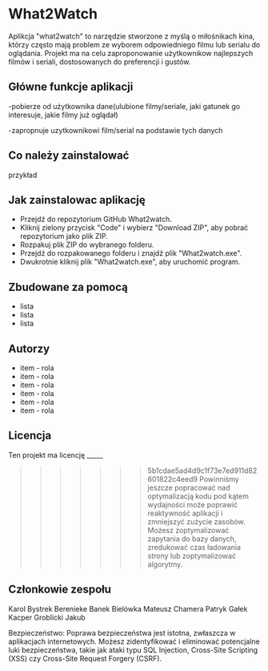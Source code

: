 # What2Watch

Aplikcja "what2watch" to narzędzie stworzone z myślą o miłośnikach kina, którzy często mają problem ze wyborem odpowiedniego filmu lub serialu do oglądania. Projekt ma na celu zaproponowanie użytkownikow najlepszych filmów i seriali, dostosowanych do preferencji i gustów.

## Główne funkcje aplikacji
-pobierze od użytkownika dane(ulubione filmy/seriale, jaki gatunek go interesuje, jakie filmy już oglądał)

-zapropnuje uzytkownikowi film/serial na podstawie tych danych

## Co należy zainstalować

przykład

## Jak zainstalowac aplikację

* Przejdź do repozytorium GitHub What2watch.
* Kliknij zielony przycisk "Code" i wybierz "Download ZIP", aby pobrać repozytorium jako plik ZIP.
* Rozpakuj plik ZIP do wybranego folderu.
* Przejdź do rozpakowanego folderu i znajdź plik "What2watch.exe".
* Dwukrotnie kliknij plik "What2watch.exe", aby uruchomić program.

## Zbudowane za pomocą
* lista
* lista
* lista

## Autorzy
* item - rola 
* item - rola
* item - rola
* item - rola
* item - rola
* item - rola

## Licencja

Ten projekt ma licencję _____




>>>>>>> 5b1cdae5ad4d9c1f73e7ed911d82601822c4eed9
Powinniśmy jeszcze popracować nad optymalizacją kodu pod kątem wydajności może poprawić reaktywność aplikacji i zmniejszyć zużycie zasobów. Możesz zoptymalizować zapytania do bazy danych, zredukować czas ładowania strony lub zoptymalizować algorytmy.

## Członkowie zespołu

Karol Bystrek
Berenieke Banek
Bielówka Mateusz
Chamera Patryk
Gałek Kacper
Groblicki Jakub

Bezpieczeństwo: Poprawa bezpieczeństwa jest istotna, zwłaszcza w aplikacjach internetowych. Możesz zidentyfikować i eliminować potencjalne luki bezpieczeństwa, takie jak ataki typu SQL Injection, Cross-Site Scripting (XSS) czy Cross-Site Request Forgery (CSRF).